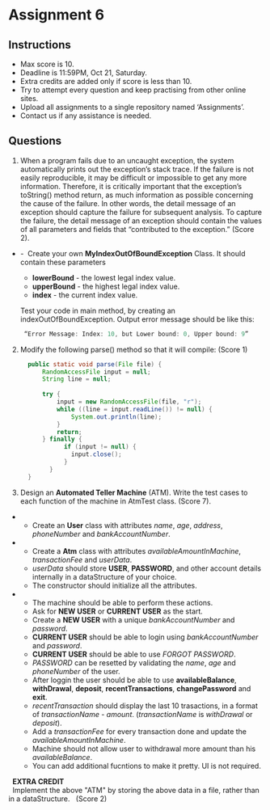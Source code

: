 # Assignment 6

## Instructions

*  Max score is 10.
*  Deadline is 11:59PM, Oct 21, Saturday.
*  Extra credits are added only if score is less than 10.
*  Try to attempt every question and keep practising from other online sites.
*  Upload all assignments to a single repository named ‘Assignments’.
*  Contact us if any assistance is needed.

## Questions

1. When a program fails due to an uncaught exception, the system automatically prints out the exception’s stack trace. If the failure is not easily reproducible, it may be difficult or impossible to get any more information. Therefore, it is critically
important that the exception’s toString() method return, as much information as possible concerning the cause of the failure. In other words, the detail message of an exception should capture the failure for subsequent analysis. To capture the failure,
the detail message of an exception should contain the values of all parameters and fields that “contributed to the exception.”
(Score 2).
 - -   Create your own **MyIndexOutOfBoundException** Class. It should contain these parameters  
      * **lowerBound** - the lowest legal index value.  
      * **upperBound** - the highest legal index value.  
      * **index** - the current index value.  
    
   Test your code in main method, by creating an indexOutOfBoundException.
   Output error message should be like this:   
    
   ``` java
    “Error Message: Index: 10, but Lower bound: 0, Upper bound: 9”   
   ```
   
2. Modify the following parse() method so that it will compile: (Score 1)  
 
    ``` java
      public static void parse(File file) {
          RandomAccessFile input = null;
          String line = null;
          
          try {
              input = new RandomAccessFile(file, "r");
              while ((line = input.readLine()) != null) {
                  System.out.println(line);
              }
              return;
          } finally {
                if (input != null) {
                  input.close();
                }
            }
      }  
      ```  
      
3. Design an **Automated Teller Machine** (ATM). Write the test cases to each function of the machine in AtmTest class. (Score 7).  
  - -  Create an **User** class with attributes *name*, *age*, *address*, *phoneNumber* and *bankAccountNumber*.
  - -  Create a **Atm** class with attributes *availableAmountInMachine*, *transactionFee* and *userData*.  
    *  *userData* should store **USER**, **PASSWORD**, and other account details internally in a dataStructure of your choice. 
    *  The constructor should initialize all the attributes.
  - -  The machine should be able to perform these actions.  
    *  Ask for **NEW USER** or **CURRENT USER** as the start.
    *  Create a **NEW USER** with a unique *bankAccountNumber* and *password*.
    *  **CURRENT USER** should be able to login using *bankAccountNumber* and *password*.
    *  **CURRENT USER** should be able to use *FORGOT PASSWORD*.
    *  *PASSWORD* can be resetted by validating the *name*, *age* and *phoneNumber* of the user.  
    *   After loggin the user should be able to use **availableBalance**, **withDrawal**, **deposit**, **recentTransactions**, **changePassword** and **exit**.  
    *    _recentTransaction_ should display the last 10 trasactions, in a format of *transactionName* - *amount*. (*transactionName* is *withDrawal* or *deposit*).  
    *  Add a *transactionFee* for every transaction done and update the *availableAmountInMachine*.
    *  Machine should not allow user to withdrawal more amount than his *availableBalance*.
    *  You can add additional fucntions to make it pretty. UI is not required.
    
    **EXTRA CREDIT**  
    Implement the above "ATM" by storing the above data in a file, rather than in a dataStructure.   (Score 2)
